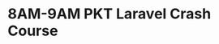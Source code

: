 # 8AM-9AM PKT Laravel Crash Course

<!-- - ## Week 1

   1. [Day 1](https://www.facebook.com/iCodeguru/videos/722945929905139)
   2. [Day 2]()
   3. [Day 3]()
   4. [Day 4]()
   5. [Day 5]() -->

<!-- - ## Week 

   1. [Day 1]()
   2. [Day 2]()
   3. [Day 3]()
   4. [Day 4]()
   5. [Day 5]() -->